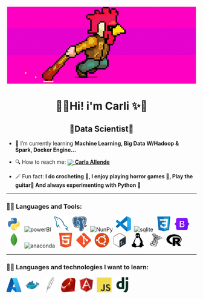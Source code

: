 <p align="center">
    <img width="500" src="https://github.com/carla-allende/carla-allende/blob/main/ezgif-1-b91a2fa43a.gif" alt="hotlinemiami">
</p>

<h1 align="center">🌸✨Hi! i'm Carli ✨🌸</h1>
<h2 align="center">👾Data Scientist👾</h2>

- 🤖 I’m currently learning **Machine Learning, Big Data W/Hadoop & Spark, Docker Engine...**

- 🔍 How to reach me:
</a><a href="https://www.linkedin.com/in/carla-allende/"><img align="center" src="https://user-images.githubusercontent.com/76783198/182481396-19c89e94-f3ba-4e33-9df4-f5b7a094cf8f.svg"/>
**Carla Allende**
</a>


- 🪄 Fun fact: **I do crocheting 🧶, I enjoy playing horror games 👻, Play the guitar🎸 And always experimenting with Python 🐍**

<p align="left">
</p> 

---
<h3 align="left"> 🌸🎴 Languages and Tools:</h3>
<div>
<img src="https://github.com/devicons/devicon/blob/master/icons/python/python-original.svg" title="Python" alt="Python" width="40" height="40"/>&nbsp;  
<img src="https://github.com/microsoft/PowerBI-Icons/blob/main/SVG/Power-BI.svg" title="powerbi" alt="powerBI" width="40" height="40"/>&nbsp;
<img src="https://github.com/devicons/devicon/blob/master/icons/mysql/mysql-original.svg" title="Mysql" alt="MySQL" width="40" height="40"/>&nbsp;         
<img src="https://github.com/devicons/devicon/blob/master/icons/postgresql/postgresql-original.svg" title="postgresql" alt="postgresql" width="40" height="40"/>&nbsp;
<img src="https://cdn.jsdelivr.net/gh/devicons/devicon/icons/numpy/numpy-original.svg" title="NumPy" alt="NunPy" width="40" height="40"/>&nbsp;
<img src="https://github.com/devicons/devicon/blob/master/icons/vscode/vscode-original.svg" title="vscode" alt="vscode" width="40" height="40"/>&nbsp;
<img src="https://cdn.jsdelivr.net/gh/devicons/devicon/icons/sqlite/sqlite-original.svg" title="sqlite" alt="sqlite" width="40" height="40"/>&nbsp;
<img src="https://github.com/devicons/devicon/blob/master/icons/css3/css3-original.svg" title="css3" alt="css" width="40" height="40"/>&nbsp;    
<img src="https://github.com/devicons/devicon/blob/master/icons/bootstrap/bootstrap-original.svg" title="bootstrap" alt="bootstrap" width="40" height="40"/>&nbsp; <img src="https://github.com/devicons/devicon/blob/master/icons/mongodb/mongodb-original.svg" title="mongodb" alt="mongodb" width="40" height="40"/>&nbsp;     <img src="https://cdn.jsdelivr.net/gh/devicons/devicon/icons/anaconda/anaconda-original.svg" title="anaconda" alt="anaconda" width="40" height="40"/>&nbsp;
<img src="https://github.com/devicons/devicon/blob/master/icons/html5/html5-original.svg" title="html5" alt="html" width="40" height="40"/>&nbsp;         
<img src="https://github.com/devicons/devicon/blob/master/icons/git/git-original.svg" title="git" alt="git" width="40" height="40"/>&nbsp;         
<img src="https://github.com/devicons/devicon/blob/master/icons/ubuntu/ubuntu-plain.svg" title="ubuntu" alt="ubuntu" width="40" height="40"/>&nbsp;         
<img src="https://github.com/devicons/devicon/blob/master/icons/bash/bash-plain.svg" title="bash" alt="bash" width="40" height="40"/>&nbsp;         
<img src="https://github.com/devicons/devicon/blob/master/icons/linux/linux-plain.svg" title="linux" alt="linux" width="40" height="40"/>&nbsp;         
<img src="https://github.com/devicons/devicon/blob/master/icons/microsoftsqlserver/microsoftsqlserver-plain.svg" title="mssql" alt="mssql" width="40" height="40"/>&nbsp;         
<img src="https://github.com/devicons/devicon/blob/master/icons/r/r-plain.svg" title="R" alt="R" width="40" height="40"/>&nbsp; 
</div>
 
 ---
 <h3 align="left"> 🌸🎴 Languages and technologies I want to learn:</h3>
 <div>
<img src="https://github.com/devicons/devicon/blob/master/icons/azure/azure-original.svg" title="Azure" alt="Azure" width="40" height="40"/>&nbsp; 
<img src="https://github.com/devicons/devicon/blob/master/icons/docker/docker-original.svg" title="Docker" alt="Docker" width="40" height="40"/>&nbsp; 
<img src="https://github.com/devicons/devicon/blob/master/icons/apache/apache-line.svg" title="apache" alt="Apache" width="40" height="40"/>&nbsp; 
<img src="https://github.com/devicons/devicon/blob/master/icons/ruby/ruby-original.svg" title="Ruby" alt="Ruby" width="40" height="40"/>&nbsp; 
<img src="https://github.com/devicons/devicon/blob/master/icons/angularjs/angularjs-original.svg" title="angular" alt="angularjs" width="40" height="40"/>&nbsp; 
<img src="https://github.com/devicons/devicon/blob/master/icons/javascript/javascript-original.svg" title="js" alt="js" width="40" height="40"/>&nbsp; 
<img src="https://github.com/devicons/devicon/blob/master/icons/django/django-plain.svg" title="django" alt="django" width="40" height="40"/>&nbsp; 
</div>

 
 

         
